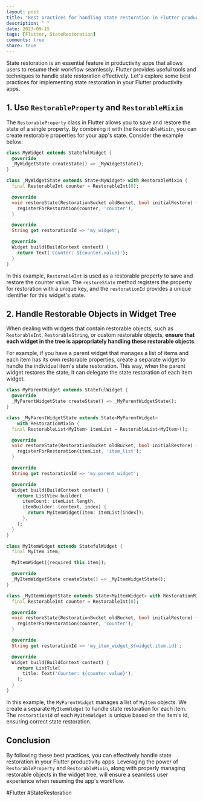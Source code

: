 ```yaml
---
layout: post
title: "Best practices for handling state restoration in Flutter productivity apps"
description: " "
date: 2023-09-15
tags: [Flutter, StateRestoration]
comments: true
share: true
---
```


State restoration is an essential feature in productivity apps that allows users to resume their workflow seamlessly. Flutter provides useful tools and techniques to handle state restoration effectively. Let's explore some best practices for implementing state restoration in your Flutter productivity apps.

## 1. Use `RestorableProperty` and `RestorableMixin`

The `RestorableProperty` class in Flutter allows you to save and restore the state of a single property. By combining it with the `RestorableMixin`, you can create restorable properties for your app's state. Consider the example below:

```dart
class MyWidget extends StatefulWidget {
  @override
  _MyWidgetState createState() => _MyWidgetState();
}

class _MyWidgetState extends State<MyWidget> with RestorableMixin {
  final RestorableInt counter = RestorableInt(0);

  @override
  void restoreState(RestorationBucket oldBucket, bool initialRestore) {
    registerForRestoration(counter, 'counter');
  }

  @override
  String get restorationId => 'my_widget';

  @override
  Widget build(BuildContext context) {
    return Text('Counter: ${counter.value}');
  }
}
```

In this example, `RestorableInt` is used as a restorable property to save and restore the counter value. The `restoreState` method registers the property for restoration with a unique key, and the `restorationId` provides a unique identifier for this widget's state.

## 2. Handle Restorable Objects in Widget Tree

When dealing with widgets that contain restorable objects, such as `RestorableInt`, `RestorableString`, or custom restorable objects, **ensure that each widget in the tree is appropriately handling these restorable objects**.

For example, if you have a parent widget that manages a list of items and each item has its own restorable properties, create a separate widget to handle the individual item's state restoration. This way, when the parent widget restores the state, it can delegate the state restoration of each item widget.

```dart
class MyParentWidget extends StatefulWidget {
  @override
  _MyParentWidgetState createState() => _MyParentWidgetState();
}

class _MyParentWidgetState extends State<MyParentWidget>
    with RestorationMixin {
  final RestorableList<MyItem> itemList = RestorableList<MyItem>();

  @override
  void restoreState(RestorationBucket oldBucket, bool initialRestore) {
    registerForRestoration(itemList, 'item_list');
  }

  @override
  String get restorationId => 'my_parent_widget';

  @override
  Widget build(BuildContext context) {
    return ListView.builder(
      itemCount: itemList.length,
      itemBuilder: (context, index) {
        return MyItemWidget(item: itemList[index]);
      },
    );
  }
}

class MyItemWidget extends StatefulWidget {
  final MyItem item;

  MyItemWidget({required this.item});

  @override
  _MyItemWidgetState createState() => _MyItemWidgetState();
}

class _MyItemWidgetState extends State<MyItemWidget> with RestorationMixin {
  final RestorableInt counter = RestorableInt(0);

  @override
  void restoreState(RestorationBucket oldBucket, bool initialRestore) {
    registerForRestoration(counter, 'counter');
  }

  @override
  String get restorationId => 'my_item_widget_${widget.item.id}';

  @override
  Widget build(BuildContext context) {
    return ListTile(
      title: Text('Counter: ${counter.value}'),
    );
  }
}
```

In this example, the `MyParentWidget` manages a list of `MyItem` objects. We create a separate `MyItemWidget` to handle state restoration for each item. The `restorationId` of each `MyItemWidget` is unique based on the item's id, ensuring correct state restoration.

## Conclusion

By following these best practices, you can effectively handle state restoration in your Flutter productivity apps. Leveraging the power of `RestorableProperty` and `RestorableMixin`, along with properly managing restorable objects in the widget tree, will ensure a seamless user experience when resuming the app's workflow.

#Flutter #StateRestoration